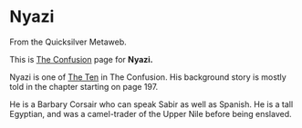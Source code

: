 
# Nyazi

From the Quicksilver Metaweb.

This is [The Confusion](/the-confusion) page for **Nyazi.**

Nyazi is one of [The Ten](/the-ten) in The Confusion. His background story is mostly told in the chapter starting on page 197. 

He is a Barbary Corsair who can speak Sabir as well as Spanish. 
He is a tall Egyptian, and was a camel-trader of the Upper Nile before being enslaved.
